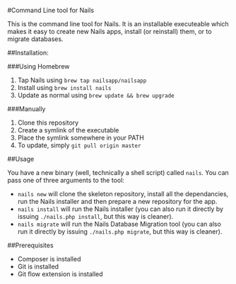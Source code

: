 #Command Line tool for Nails

This is the command line tool for Nails. It is an installable executeable which makes it easy to create new Nails apps, install (or reinstall) them, or to migrate databases.

##Installation:

###Using Homebrew
1. Tap Nails using `brew tap nailsapp/nailsapp`
2. Install using `brew install nails`
3. Update as normal using `brew update && brew upgrade`

###Manually

1. Clone this repository
2. Create a symlink of the executable
3. Place the symlink somewhere in your PATH
4. To update, simply `git pull origin master`

##Usage

You have a new binary (well, technically a shell script) called `nails`. You can pass one of three arguments to the tool:

- `nails new` will clone the skeleton repository, install all the dependancies, run the Nails installer and then prepare a new repository for the app.
- `nails install` will run the Nails installer (you can also run it directly by issuing `./nails.php install`, but this way is cleaner).
- `nails migrate` will run the Nails Database Migration tool (you can also run it directly by issuing `./nails.php migrate`, but this way is cleaner).


##Prerequisites
- Composer is installed
- Git is installed
- Git flow extension is installed